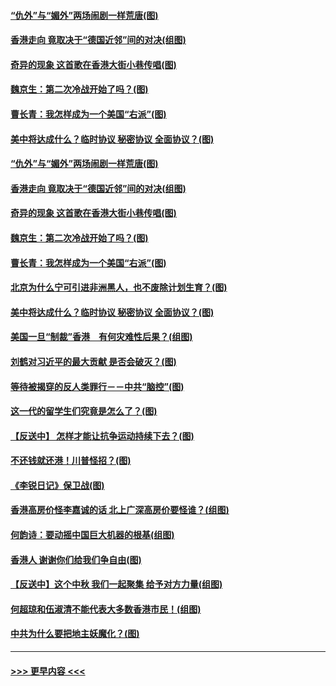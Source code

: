 #### [“仇外”与“媚外”两场闹剧一样荒唐(图)](../pages/p4/907689.md?t=09172355) 
#### [香港走向 竟取决于“德国近邻”间的对决(组图)](../pages/p4/907618.md?t=09172355) 
#### [奇异的现象 这首歌在香港大街小巷传唱(图)](../pages/p4/907583.md?t=09172355) 
#### [魏京生：第二次冷战开始了吗？(图)](../pages/p4/907581.md?t=09172355) 
#### [曹长青：我怎样成为一个美国“右派”(图)](../pages/p4/907580.md?t=09172355) 
#### [美中将达成什么？临时协议 秘密协议 全面协议？(图)](../pages/p4/907576.md?t=09172355) 
#### [“仇外”与“媚外”两场闹剧一样荒唐(图)](../pages/p4/907689.md?t=09172355) 
#### [香港走向 竟取决于“德国近邻”间的对决(组图)](../pages/p4/907618.md?t=09172355) 
#### [奇异的现象 这首歌在香港大街小巷传唱(图)](../pages/p4/907583.md?t=09172355) 
#### [魏京生：第二次冷战开始了吗？(图)](../pages/p4/907581.md?t=09172355) 
#### [曹长青：我怎样成为一个美国“右派”(图)](../pages/p4/907580.md?t=09172355) 
#### [北京为什么宁可引进非洲黑人，也不废除计划生育？(图)](../pages/p4/907577.md?t=09172355) 
#### [美中将达成什么？临时协议 秘密协议 全面协议？(图)](../pages/p4/907576.md?t=09172355) 
#### [美国一旦“制裁”香港　有何灾难性后果？(组图)](../pages/p4/907575.md?t=09172355) 
#### [刘鹤对习近平的最大贡献 是否会破灭？(图)](../pages/p4/907509.md?t=09172355) 
#### [等待被揭穿的反人类罪行－－中共“脑控”(图)](../pages/p4/907167.md?t=09172355) 
#### [这一代的留学生们究竟是怎么了？(图)](../pages/p4/907473.md?t=09172355) 
#### [【反送中】 怎样才能让抗争运动持续下去？(图)](../pages/p4/907466.md?t=09172355) 
#### [不还钱就还港！川普怪招？(图)](../pages/p4/907474.md?t=09172355) 
#### [《李锐日记》保卫战(图)](../pages/p4/907465.md?t=09172355) 
#### [香港高房价怪李嘉诚的话 北上广深高房价要怪谁？(组图)](../pages/p4/907471.md?t=09172355) 
#### [何韵诗：要动摇中国巨大机器的根基(组图)](../pages/p4/907469.md?t=09172355) 
#### [香港人 谢谢你们给我们争自由(图)](../pages/p4/907402.md?t=09172355) 
#### [【反送中】这个中秋 我们一起聚集 给予对方力量(组图)](../pages/p4/907401.md?t=09172355) 
#### [何超琼和伍淑清不能代表大多数香港市民！(组图)](../pages/p4/907398.md?t=09172355) 
#### [中共为什么要把地主妖魔化？(图)](../pages/p4/907397.md?t=09172355) 

----
#### [ >>> 更早内容 <<< ](../indexes/p4-earlier.md)
